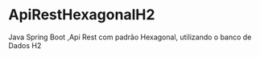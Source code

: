 # ApiRestHexagonalH2
Java Spring Boot ,Api Rest com padrão Hexagonal, utilizando o banco de Dados H2
